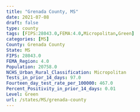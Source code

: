 ```yaml
---
title: "Grenada County, MS"
date: 2021-07-08
draft: false
type: county
tags: [FIPS:28043.0,FEMA:4.0,Micropolitan,Green]
categories: [MS]
County: Grenada County
State: MS
FIPS: 28043.0
FEMA_Region: 4.0
Population: 20758.0
NCHS_Urban_Rural_Classification: Micropolitan
Tests_in_prior_14_days: 97.0
Fourteen_day_test_rate_per_100000: 467.0
Percent_Positivity_in_prior_14_days: 0.01
Level: Green
url: /states/MS/grenada-county
---
```



